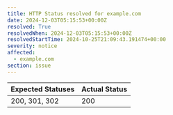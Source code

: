 ```yaml
---
title: HTTP Status resolved for example.com
date: 2024-12-03T05:15:53+00:00Z
resolved: True
resolvedWhen: 2024-12-03T05:15:53+00:00Z
resolvedStartTime: 2024-10-25T21:09:43.191474+00:00
severity: notice
affected:
  - example.com
section: issue
---
```


| Expected Statuses | Actual Status  |
|-------------------|----------------|
| 200, 301, 302 | 200 |
